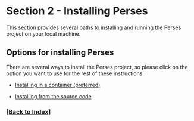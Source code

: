 # Section 2 - Installing Perses

This section provides several paths to installing and running the Perses project on your local machine.

## Options for installing Perses

There are several ways to install the Perses project, so please click on the option you want to use for the rest of 
these instructions:

- [Installing in a container (preferred)](section-2-container.md)

- [Installing from the source code](section-2-source.md)


### [[Back to Index]](index.md)